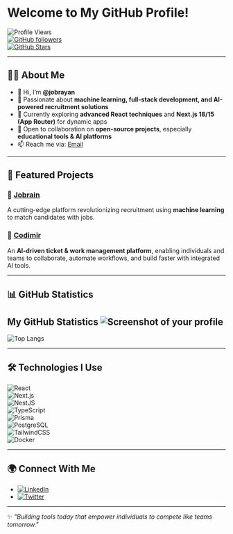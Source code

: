 # Welcome to My GitHub Profile!  

![Profile Views](https://komarev.com/ghpvc/?username=jobrayan&color=blueviolet&style=for-the-badge)  
[![GitHub followers](https://img.shields.io/github/followers/jobrayan?style=for-the-badge)](https://github.com/jobrayan?tab=followers)  
[![GitHub Stars](https://img.shields.io/github/stars/jobrayan?style=for-the-badge)](https://github.com/jobrayan?tab=repositories)  

---

## 👨‍💻 About Me
- 👋 Hi, I’m **@jobrayan**
- 👀 Passionate about **machine learning, full-stack development, and AI-powered recruitment solutions**  
- 🌱 Currently exploring **advanced React techniques** and **Next.js 18/15 (App Router)** for dynamic apps  
- 💞️ Open to collaboration on **open-source projects**, especially **educational tools & AI platforms**  
- 📫 Reach me via: [Email](mailto:nathanjobrayan@gmail.com)  

---

## 🚀 Featured Projects  

### 🔹 [Jobrain](https://jobrain.app)  
A cutting-edge platform revolutionizing recruitment using **machine learning** to match candidates with jobs.  

### 🔹 [Codimir](https://codimir.com)  
An **AI-driven ticket & work management platform**, enabling individuals and teams to collaborate, automate workflows, and build faster with integrated AI tools.  

---

## 📊 GitHub Statistics  

## My GitHub Statistics ![Screenshot of your profile](https://i.postimg.cc/y8HCF7w7/Screenshot-from-2025-02-16-11-35-36.png)
![Top Langs](https://github-readme-stats.vercel.app/api/top-langs/?username=jobrayan&layout=compact&theme=radical)  

---

## 🛠️ Technologies I Use  

![React](https://img.shields.io/badge/-React-61DAFB?style=flat&logo=react&logoColor=white)  
![Next.js](https://img.shields.io/badge/-Next.js-000000?style=flat&logo=next.js&logoColor=white)  
![NestJS](https://img.shields.io/badge/-NestJS-ea2845?style=flat&logo=nestjs&logoColor=white)  
![TypeScript](https://img.shields.io/badge/-TypeScript-3178C6?style=flat&logo=typescript&logoColor=white)  
![Prisma](https://img.shields.io/badge/-Prisma-2D3748?style=flat&logo=prisma&logoColor=white)  
![PostgreSQL](https://img.shields.io/badge/-PostgreSQL-336791?style=flat&logo=postgresql&logoColor=white)  
![TailwindCSS](https://img.shields.io/badge/-TailwindCSS-38B2AC?style=flat&logo=tailwind-css&logoColor=white)  
![Docker](https://img.shields.io/badge/-Docker-2496ED?style=flat&logo=docker&logoColor=white)  

---

## 🌍 Connect With Me  
- [![LinkedIn](https://img.shields.io/badge/LinkedIn-0077B5?style=flat&logo=linkedin&logoColor=white)](https://www.linkedin.com/in/nathanjobrayan/)  
- [![Twitter](https://img.shields.io/badge/Twitter-1DA1F2?style=flat&logo=twitter&logoColor=white)](https://x.com/nathanjobrayan)  

---

✨ *"Building tools today that empower individuals to compete like teams tomorrow."*  
